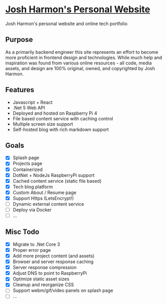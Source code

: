 # [Josh Harmon's Personal Website](https://joshharmon.site/)
Josh Harmon's personal website and online tech portfolio

  
## Purpose  
As a primarily backend engineer this site represents an effort to become more proficient in frontend design and technologies. While much help and inspiration was found from various online resources - all code, media assets, and design are 100% original, owned, and copyrighted by Josh Harmon.

## Features
 - Javascript + React 
 - .Net 5 Web API
 - Deployed and hosted on Raspberry Pi 4
 - File based content service with caching control
 - Multiple screen size support
 - Self-hosted blog with rich markdown support 

## Goals

 - [x] Splash page
 - [x] Projects page
 - [x] Containerized 
 - [x] DotNet + NodeJs RaspberryPi support
 - [x] Cached content service (static file based)
 - [x] Tech blog platform
 - [x] Custom About / Resume page
 - [x] Support Https (LetsEncrypt!)
 - [ ] Dynamic external content service
 - [ ] Deploy via Docker 
 - [ ] ...

## Misc Todo

 - [x] Migrate to .Net Core 3
 - [x] Proper error page
 - [x] Add more project content (and assets)
 - [x] Browser and server response caching
 - [x] Server response compression
 - [x] Adjust DNS to point to RaspberryPi
 - [x] Optimize static asset sizes
 - [x] Cleanup and reorganize CSS
 - [ ] Support webm/gif/video panels on splash page
 - [ ] ...

